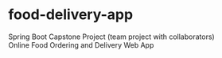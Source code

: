 # food-delivery-app
Spring Boot Capstone Project (team project with collaborators)  
Online Food Ordering and Delivery Web App
